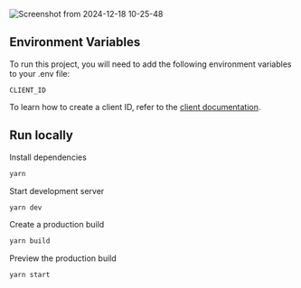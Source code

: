 ![Screenshot from 2024-12-18 10-25-48](https://github.com/user-attachments/assets/c5ee7f1c-de41-4f82-94e9-c87f6d96736f)

## Environment Variables

To run this project, you will need to add the following environment variables to your .env file:

`CLIENT_ID`

To learn how to create a client ID, refer to the [client documentation](https://portal.thirdweb.com/typescript/v5/client). 

## Run locally

Install dependencies

```bash
yarn
```

Start development server

```bash
yarn dev
```

Create a production build

```bash
yarn build
```

Preview the production build

```bash
yarn start
```


